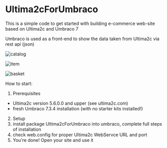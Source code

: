 # Ultima2cForUmbraco

This is a simple code to get started with building e-commerce web-site based on Ultima2c and Umbraco 7

Umbraco is used as a front-end to show the data taken from Ultima2c via rest api (json)

![catalog](https://snag.gy/GPuznF.jpg)

![item](https://snag.gy/A3QJmv.jpg)

![basket](https://snag.gy/A8KbHy.jpg)


How to start:

1. Prerequisites
  - Ultima2c version 5.6.0.0 and upper (see ultima2c.com)
  - fresh Umbraco 7.3.4 installation (with no starter kits installed!)
2. Setup
  1. install package Ultima2cForUmbraco into umbraco, complete full steps of installation 
  2. check web.config for proper Ultima2c WebServce URL and port
3. You're done! Open your site and use it


